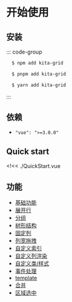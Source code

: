 # 开始使用

## 安装

::: code-group

```sh [npm]
  $ npm add kita-grid
```

```sh [pnpm]
  $ pnpm add kita-grid
```

```sh [yarn]
  $ yarn add kita-grid
```

:::

## 依赖

- `"vue": ">=3.0.0"`

## Quick start

<!<< ./QuickStart.vue

<style>
  .vp-doc a {
    text-decoration-style: dotted;
    text-underline-offset: 4px;
  }
  .vp-doc a:hover {
    text-decoration-style: solid;
  }
</style>

## 功能

- [基础功能](/examples/base/)
- [展开行](/examples/expand/)
- [分组](/examples/group/)
- [树形结构](/examples/tree/)
- [固定列](/examples/fixed/)
- [列宽拖拽](/examples/column/)
- [自定义索引](/examples/index-view/)
- [自定义列渲染](/examples/custom/)
- [自定义类/样式](/examples/custom-class-style/)
- [事件处理](/examples/events/)
- [template](/examples/table/)
- [合并](/examples/merge/)
- [区域选中](/examples/selection/)
